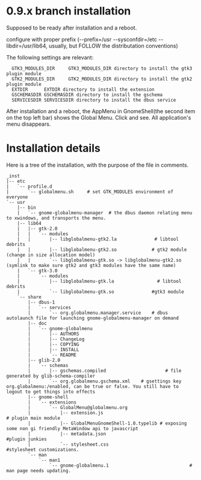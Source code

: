 # 0.9.x branch installation #

Supposed to be ready after installation and a reboot.

configure with proper prefix (--prefix=/usr --sysconfdir=/etc --libdir=/usr/lib64, usually, but FOLLOW the distributation conventions)

The following settings are relevant:

```
  GTK3_MODULES_DIR     GTK3_MODULES_DIR directory to install the gtk3 plugin module
  GTK2_MODULES_DIR     GTK2_MODULES_DIR directory to install the gtk2 plugin module
  EXTDIR      EXTDIR directory to install the extension
  GSCHEMASDIR GSCHEMASDIR directory to install the gschema
  SERVICESDIR SERVICESDIR directory to install the dbus service
```


After installation and a reboot, the AppMenu in GnomeShell(the second item on the top left bar) shows the Global Menu. Click and see. All application's menu disappears.

# Installation details #

Here is a tree of the installation, with the purpose of the file in comments.

```
_inst
|-- etc
|   `-- profile.d
|       `-- globalmenu.sh     # set GTK_MODULES environment of everyone
`-- usr
    |-- bin
    |   `-- gnome-globalmenu-manager  # the dbus daemon relating menu to xwindows, and transports the menu.
    |-- lib64
    |   |-- gtk-2.0
    |   |   `-- modules
    |   |       |-- libglobalmenu-gtk2.la              # libtool debrits
    |   |       |-- libglobalmenu-gtk2.so             # gtk2 module (change in size allocation model)
    |   |       `-- libglobalmenu-gtk.so -> libglobalmenu-gtk2.so  (symlink to make sure gtk2 and gtk3 modules have the same name)
    |   `-- gtk-3.0
    |       `-- modules
    |           |-- libglobalmenu-gtk.la                # libtool debrits
    |           `-- libglobalmenu-gtk.so              #gtk3 module
    `-- share
        |-- dbus-1
        |   `-- services
        |       `-- org.globalmenu.manager.service    # dbus autolaunch file for launching gnome-globalmenu-manager on demand
        |-- doc
        |   `-- gnome-globalmenu
        |       |-- AUTHORS
        |       |-- ChangeLog
        |       |-- COPYING
        |       |-- INSTALL
        |       `-- README
        |-- glib-2.0
        |   `-- schemas
        |       |-- gschemas.compiled                      # file generated by glib-schema-compiler
        |       `-- org.globalmenu.gschema.xml    # gsettings key org.globalmenu:/enabled, can be true or false. You still have to logout to get things into effects
        |-- gnome-shell
        |   `-- extensions
        |       `-- GlobalMenu@globalmenu.org
        |           |-- extension.js                                           # plugin main module
        |           |-- GlobalMenuGnomeShell-1.0.typelib # exposing some non gi friendly MetaWindow api to javascript
        |           |-- metadata.json                                       #plugin junkies
        |           `-- stylesheet.css                                      #stylesheet customizations.
        `-- man
            `-- man1
                `-- gnome-globalmenu.1                              # man page needs updating.
```